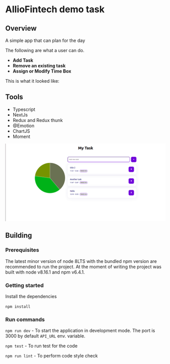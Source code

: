 # AllioFintech demo task

## Overview

A simple app that can plan for the day

The following are what a user can do.

* **Add Task**
* **Remove an existing task**
* **Assign or Modify Time Box**

This is what it looked like:

## Tools

* Typescript
* NextJs
* Redux and Redux thunk
* @Emotion
* ChartJS
* Moment

![illustration](demo.png)

## Building

### Prerequisites

The latest minor version of node 8LTS with the bundled npm version are recommended to run the project. At the moment of
writing the project was built with node v8.16.1 and npm v6.4.1.

### Getting started

Install the dependencies

`npm install`

### Run commands

`npm run dev` - To start the application in development mode. The port is 3000 by default
`API_URL` env. variable.

`npm test` - To run test for the code

`npm run lint` - To perform code style check
